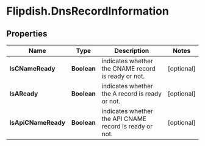 # Flipdish.DnsRecordInformation

## Properties
Name | Type | Description | Notes
------------ | ------------- | ------------- | -------------
**IsCNameReady** | **Boolean** | indicates whether the CNAME record is ready or not. | [optional] 
**IsAReady** | **Boolean** | indicates whether the A record is ready or not. | [optional] 
**IsApiCNameReady** | **Boolean** | indicates whether the API CNAME record is ready or not. | [optional] 


